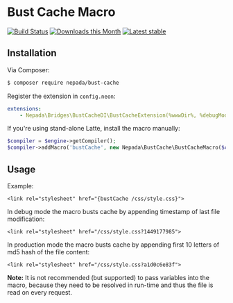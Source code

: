 Bust Cache Macro
================

[![Build Status](https://travis-ci.org/nepada/bust-cache.svg?branch=master)](https://travis-ci.org/nepada/bust-cache)
[![Downloads this Month](https://img.shields.io/packagist/dm/nepada/bust-cache.svg)](https://packagist.org/packages/nepada/bust-cache)
[![Latest stable](https://img.shields.io/packagist/v/nepada/bust-cache.svg)](https://packagist.org/packages/nepada/bust-cache)


Installation
------------

Via Composer:

```sh
$ composer require nepada/bust-cache
```

Register the extension in `config.neon`:

```yaml
extensions:
	- Nepada\Bridges\BustCacheDI\BustCacheExtension(%wwwDir%, %debugMode%)
```

If you're using stand-alone Latte, install the macro manually:
```php
$compiler = $engine->getCompiler();
$compiler->addMacro('bustCache', new Nepada\BustCache\BustCacheMacro($compiler, $wwwDir, $debugMode));
```


Usage
-----

Example:

```latte
<link rel="stylesheet" href="{bustCache /css/style.css}">
```

In debug mode the macro busts cache by appending timestamp of last file modification:

```latte
<link rel="stylesheet" href="/css/style.css?1449177985">
```

In production mode the macro busts cache by appending first 10 letters of md5 hash of the file content:

```latte
<link rel="stylesheet" href="/css/style.css?a1d0c6e83f">
```


**Note:** It is not recommended (but supported) to pass variables into the macro, because they need to be resolved in run-time and thus the file is read on every request.
